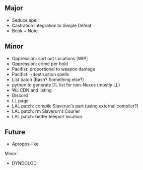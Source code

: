 ## Major
- Seduce spell
- Castration integration to Simple Defeat
- Book + Note

## Minor
- Oppression: sort out Locations [WIP]
- Oppression: crime per hold
- Pacifist: proportional to weapon damage
- Pacifist: +destruction spells
- List patch (Bash? Something else?)
- python to generate DL list for non-Nexus (mostly LL)
- WJ CDN and listing
- Discord
- LL page
- LAL patch: compile Slaverun's part (using external compiler?)
- LAL patch: rm Slaverun's Courier
- LAL patch: better teleport location

## Future
- Apropos-like

Minor:
- DYNDOLOD
